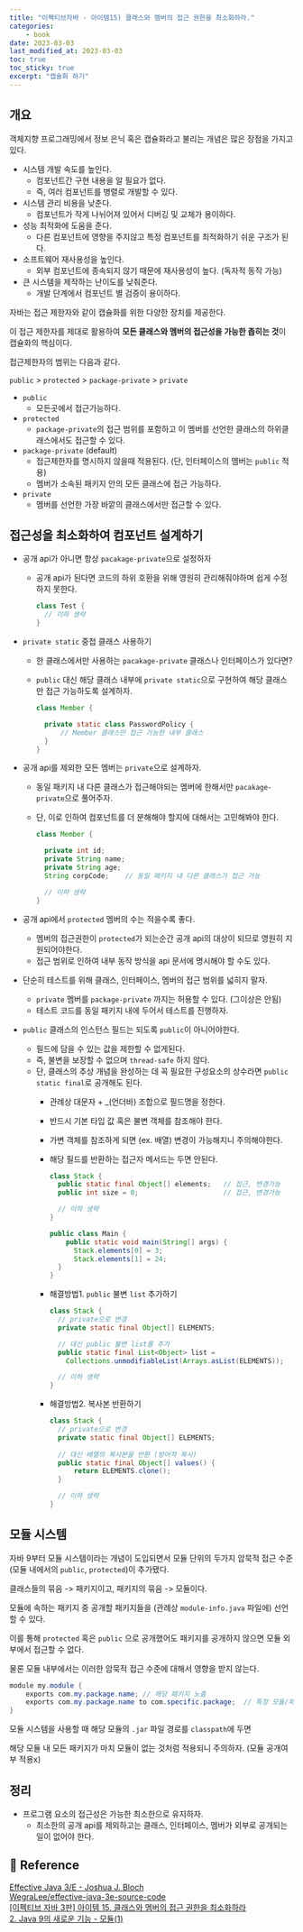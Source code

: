 ```yaml
---
title: "이펙티브자바 - 아이템15) 클래스와 멤버의 접근 권한을 최소화하라."
categories: 
    - book
date: 2023-03-03
last_modified_at: 2023-03-03
toc: true
toc_sticky: true
excerpt: "캡슐화 하기"
---
```


## 개요

객체지향 프로그래밍에서 정보 은닉 혹은 캡슐화라고 불리는 개념은 많은 장점을 가지고 있다.

- 시스템 개발 속도를 높인다.
  - 컴포넌트간 구현 내용을 알 필요가 없다.
  - 즉, 여러 컴포넌트를 병렬로 개발할 수 있다.
- 시스템 관리 비용을 낮춘다.
  - 컴포넌트가 작게 나뉘어져 있어서 디버깅 및 교체가 용이하다.
- 성능 최적화에 도움을 준다.
  - 다른 컴포넌트에 영향을 주지않고 특정 컴포넌트를 최적화하기 쉬운 구조가 된다. 
- 소프트웨어 재사용성을 높인다.
  - 외부 컴포넌트에 종속되지 않기 때문에 재사용성이 높다. (독자적 동작 가능)
- 큰 시스템을 제작하는 난이도를 낮춰준다.
  - 개발 단계에서 컴포넌트 별 검증이 용이하다.

자바는 접근 제한자와 같이 캡슐화를 위한 다양한 장치를 제공한다.

이 접근 제한자를 제대로 활용하여 **모든 클래스와 멤버의 접근성을 가능한 좁히는 것**이 캡슐화의 핵심이다.

접근제한자의 범위는 다음과 같다. 

`public` > `protected` > `package-private` > `private`

- `public`
  - 모든곳에서 접근가능하다.
- `protected`
  - `package-private`의 접근 범위를 포함하고 이 멤버를 선언한 클래스의 하위클래스에서도 접근할 수 있다.
- `package-private` (default)
  - 접근제한자를 명시하지 않을때 적용된다. (단, 인터페이스의 멤버는 `public` 적용)
  - 멤버가 소속된 패키지 안의 모든 클래스에 접근 가능하다.
- `private`
  - 멤버를 선언한 가장 바깥의 클래스에서만 접근할 수 있다.

## 접근성을 최소화하여 컴포넌트 설계하기

- 공개 api가 아니면 항상 `pacakage-private`으로 설정하자
  - 공개 api가 된다면 코드의 하위 호환을 위해 영원히 관리해줘야하며 쉽게 수정하지 못한다.

    ```java
    class Test {
      // 이하 생략
    }
    ```

- `private static` 중첩 클래스 사용하기
  - 한 클래스에서만 사용하는 `pacakage-private` 클래스나 인터페이스가 있다면?
  - `public` 대신 해당 클래스 내부에 `private static`으로 구현하여 해당 클래스만 접근 가능하도록 설계하자.

    ```java
    class Member {

      private static class PasswordPolicy {
          // Member 클래스만 접근 가능한 내부 클래스
      }
    }
    ```

- 공개 api를 제외한 모든 멤버는 `private`으로 설계하자.
  - 동일 패키지 내 다른 클래스가 접근해야되는 멤버에 한해서만 `pacakage-private`으로 풀어주자.
  - 단, 이로 인하여 컴포넌트를 더 분해해야 할지에 대해서는 고민해봐야 한다.

    ```java
    class Member {

      private int id;
      private String name;
      private String age;
      String corpCode;    // 동일 패키지 내 다른 클래스가 접근 가능

      // 이하 생략
    }
    ```

- 공개 api에서 `protected` 멤버의 수는 적을수록 좋다.
  - 멤버의 접근권한이 `protected`가 되는순간 공개 api의 대상이 되므로 영원히 지원되어야한다.
  - 접근 범위로 인하여 내부 동작 방식을 api 문서에 명시해야 할 수도 있다.

- 단순히 테스트를 위해 클래스, 인터페이스, 멤버의 접근 범위를 넓히지 말자.
  - `private` 멤버를 `package-private` 까지는 허용할 수 있다. (그이상은 안됨)
  - 테스트 코드를 동일 패키지 내에 두어서 테스트를 진행하자.

- `public` 클래스의 인스턴스 필드는 되도록 `public`이 아니어야한다.
  - 필드에 담을 수 있는 값을 제한할 수 없게된다.
  - 즉, 불변을 보장할 수 없으며 `thread-safe` 하지 않다.
  - 단, 클래스의 추상 개념을 완성하는 데 꼭 필요한 구성요소의 상수라면 `public static final`로 공개해도 된다.
    - 관례상 대문자 + _(언더바) 조합으로 필드명을 정한다.
    - 반드시 기본 타입 값 혹은 불변 객체를 참조해야 한다.
    - 가변 객체를 참조하게 되면 (ex. 배열) 변경이 가능해지니 주의해야한다.
    - 해당 필드를 반환하는 접근자 메서드는 두면 안된다.

      ```java
      class Stack {
        public static final Object[] elements;   // 접근, 변경가능
        public int size = 0;                     // 접근, 변경가능

        // 이하 생략
      }
      ```

      ```java
      public class Main {
          public static void main(String[] args) {
            Stack.elements[0] = 3;
            Stack.elements[1] = 24;
        }
      }
      ```

    - 해결방법1. `public` 불변 `list` 추가하기

      ```java
      class Stack {
        // private으로 변경
        private static final Object[] ELEMENTS;   

        // 대신 public 불변 list를 추가
        public static final List<Object> list = 
          Collections.unmodifiableList(Arrays.asList(ELEMENTS));

        // 이하 생략
      }
      ```

    - 해결방법2. 복사본 반환하기

      ```java
      class Stack {
        // private으로 변경
        private static final Object[] ELEMENTS;   
        
        // 대신 배열의 복사본을 반환 (방어적 복사)
        public static final Object[] values() {
            return ELEMENTS.clone();
        }

        // 이하 생략
      }
      ```

## 모듈 시스템

자바 9부터 모듈 시스템이라는 개념이 도입되면서 모듈 단위의 두가지 암묵적 접근 수준(모듈 내에서의 `public`, `protected`)이 추가됐다.

클래스들의 묶음 -> 패키지이고, 패키지의 묶음 -> 모듈이다.

모듈에 속하는 패키지 중 공개할 패키지들을 (관례상 `module-info.java` 파일에) 선언할 수 있다.

이를 통해 `protected` 혹은 `public` 으로 공개했어도 패키지를 공개하지 않으면 모듈 외부에서 접근할 수 없다.

물론 모듈 내부에서는 이러한 암묵적 접근 수준에 대해서 영향을 받지 않는다.

```java
module my.module {
    exports com.my.package.name; // 해당 패키지 노출
    exports com.my.package.name to com.specific.package;  // 특정 모듈/패키지 에만 노출
}
```

모듈 시스템을 사용할 때 해당 모듈의 `.jar` 파일 경로를 `classpath`에 두면 

해당 모듈 내 모든 패키지가 마치 모듈이 없는 것처럼 적용되니 주의하자. (모듈 공개여부 적용x)

## 정리

- 프로그램 요소의 접근성은 가능한 최소한으로 유지하자.
  - 최소한의 공개 api를 제외하고는 클래스, 인터페이스, 멤버가 외부로 공개되는일이 없어야 한다.

## 📣 Reference

[Effective Java 3/E - Joshua J. Bloch](http://www.yes24.com/Product/Goods/65551284)<br/>
[WegraLee/effective-java-3e-source-code](https://github.com/WegraLee/effective-java-3e-source-code/tree/master/src/effectivejava/chapter3/item15)<br/>
[[이펙티브 자바 3판] 아이템 15. 클래스와 멤버의 접근 권한을 최소화하라](https://madplay.github.io/post/minimize-the-accessibility-of-classes-and-members)<br/>
[2. Java 9의 새로운 기능 - 모듈(1)](https://mslim8803.tistory.com/39)<br/>